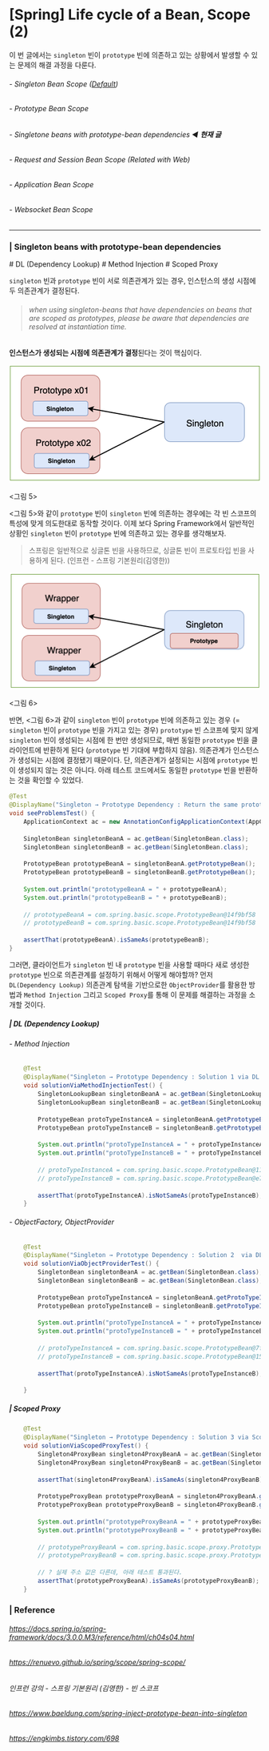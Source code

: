 # [Spring] Life cycle of a Bean, Scope (2)

이 번 글에서는 `singleton` 빈이 `prototype` 빈에 의존하고 있는 상황에서 발생할 수 있는 문제의 해결 과정을 다룬다.

###### - Singleton Bean Scope (<u>Default</u>) 

###### - Prototype Bean Scope 

###### - Singletone beans with prototype-bean dependencies ◀︎ **현재 글**

###### - Request and Session Bean Scope (Related with Web) 

###### - Application Bean Scope 

###### - Websocket Bean Scope 

___

### | Singleton beans with prototype-bean dependencies

\# DL (Dependency Lookup) \# Method Injection \# Scoped Proxy

`singleton`  빈과 `prototype` 빈이 서로 의존관계가 있는 경우, 인스턴스의 생성 시점에 두 의존관계가 결정된다. 

> ###### when using singleton-beans that have dependencies on beans that are scoped as prototypes, please be aware that *dependencies are resolved at instantiation time*. 

**인스턴스가 생성되는 시점에 의존관계가 결정**된다는 것이 핵심이다. 

![image-20210716122959602](./imgs/spring-baic-bean-scopes4.png)

<그림 5>

<그림 5>와 같이 `prototype` 빈이  `singleton` 빈에 의존하는 경우에는 각 빈 스코프의 특성에 맞게 의도한대로 동작할 것이다. 이제 보다 Spring Framework에서 일반적인 상황인 `singleton` 빈이 `prototype` 빈에 의존하고 있는 경우를 생각해보자. 

> 스프링은 일반적으로 싱글톤 빈을 사용하므로, 싱글톤 빈이 프로토타입 빈을 사용하게 된다. (인프런 - 스프링 기본원리(김영한))

![image-20210716122959602](./imgs/spring-baic-bean-scopes5.png)

<그림 6>

반면, <그림 6>과 같이 `singleton` 빈이 `prototype` 빈에 의존하고 있는 경우 (= `singleton` 빈이 `prototype` 빈을 가지고 있는 경우) `prototype` 빈 스코프에 맞지 않게 `singleton` 빈이 생성되는 시점에 한 번만 생성되므로, 매번 동일한 `prototype` 빈을 클라이언트에 반환하게 된다 (`prototype` 빈 기대에 부합하지 않음). 의존관계가 인스턴스가 생성되는 시점에 결정됐기 때문이다. 단, 의존관계가 설정되는 시점에 `prototype` 빈이 생성되지 않는 것은 아니다. 아래 테스트 코드에서도 동일한 `prototype` 빈을 반환하는 것을 확인할 수 있었다.

```java
@Test
@DisplayName("Singleton → Prototype Dependency : Return the same prototype instance per each request")
void seeProblemsTest() {
    ApplicationContext ac = new AnnotationConfigApplicationContext(AppConfig.class);

    SingletonBean singletonBeanA = ac.getBean(SingletonBean.class);
    SingletonBean singletonBeanB = ac.getBean(SingletonBean.class);
		
    PrototypeBean prototypeBeanA = singletonBeanA.getPrototypeBean();
    PrototypeBean prototypeBeanB = singletonBeanB.getPrototypeBean();

    System.out.println("prototypeBeanA = " + prototypeBeanA);
    System.out.println("prototypeBeanB = " + prototypeBeanB);

    // prototypeBeanA = com.spring.basic.scope.PrototypeBean@14f9bf58
    // prototypeBeanB = com.spring.basic.scope.PrototypeBean@14f9bf58

    assertThat(prototypeBeanA).isSameAs(prototypeBeanB);
}
```

그러면, 클라이언트가 `singleton` 빈 내 `prototype` 빈을 사용할 때마다 새로 생성한 `prototype` 빈으로 의존관계를 설정하기 위해서 어떻게 해야할까? 먼저 `DL(Dependency Lookup)` 의존관계 탐색을 기반으로한 `ObjectProvider`를 활용한 방법과 `Method Injection` 그리고 `Scoped Proxy`를 통해 이 문제를 해결하는 과정을 소개할 것이다. 

##### | DL (Dependency Lookup)

###### - Method Injection

```java
    @Test
    @DisplayName("Singleton → Prototype Dependency : Solution 1 via DL (Dependency Lookup) - Method Injection")
    void solutionViaMethodInjectionTest() {
        SingletonLookupBean singletonBeanA = ac.getBean(SingletonLookupBean.class);
        SingletonLookupBean singletonBeanB = ac.getBean(SingletonLookupBean.class);

        PrototypeBean protoTypeInstanceA = singletonBeanA.getPrototypeBean();
        PrototypeBean protoTypeInstanceB = singletonBeanB.getPrototypeBean();

        System.out.println("protoTypeInstanceA = " + protoTypeInstanceA);
        System.out.println("protoTypeInstanceB = " + protoTypeInstanceB);

        // protoTypeInstanceA = com.spring.basic.scope.PrototypeBean@11f559de
        // protoTypeInstanceB = com.spring.basic.scope.PrototypeBean@e7bc191

        assertThat(protoTypeInstanceA).isNotSameAs(protoTypeInstanceB);
    }
```



###### - ObjectFactory, ObjectProvider

```java
    @Test
    @DisplayName("Singleton → Prototype Dependency : Solution 2  via DL (Dependency Lookup) - ObjectProvider")
    void solutionViaObjectProviderTest() {
        SingletonBean singletonBeanA = ac.getBean(SingletonBean.class);
        SingletonBean singletonBeanB = ac.getBean(SingletonBean.class);

        PrototypeBean protoTypeInstanceA = singletonBeanA.getProtoTypeInstance();
        PrototypeBean protoTypeInstanceB = singletonBeanB.getProtoTypeInstance();

        System.out.println("protoTypeInstanceA = " + protoTypeInstanceA);
        System.out.println("protoTypeInstanceB = " + protoTypeInstanceB);

        // protoTypeInstanceA = com.spring.basic.scope.PrototypeBean@7f5fc42c
        // protoTypeInstanceB = com.spring.basic.scope.PrototypeBean@15c142d3

        assertThat(protoTypeInstanceA).isNotSameAs(protoTypeInstanceB);

    }
```



##### | Scoped Proxy 

```java
    @Test
    @DisplayName("Singleton → Prototype Dependency : Solution 3 via Scoped Proxy")
    void solutionViaScopedProxyTest() {
        Singleton4ProxyBean singleton4ProxyBeanA = ac.getBean(Singleton4ProxyBean.class);
        Singleton4ProxyBean singleton4ProxyBeanB = ac.getBean(Singleton4ProxyBean.class);

        assertThat(singleton4ProxyBeanA).isSameAs(singleton4ProxyBeanB);

        PrototypeProxyBean prototypeProxyBeanA = singleton4ProxyBeanA.getPrototypeProxyBean();
        PrototypeProxyBean prototypeProxyBeanB = singleton4ProxyBeanB.getPrototypeProxyBean();

        System.out.println("prototypeProxyBeanA = " + prototypeProxyBeanA);
        System.out.println("prototypeProxyBeanB = " + prototypeProxyBeanB);

        // prototypeProxyBeanA = com.spring.basic.scope.proxy.PrototypeProxyBean@55400c3d
        // prototypeProxyBeanB = com.spring.basic.scope.proxy.PrototypeProxyBean@17ff5238

        // ? 실제 주소 값은 다른데, 아래 테스트 통과된다.
        assertThat(prototypeProxyBeanA).isSameAs(prototypeProxyBeanB);
    }
```



### | Reference 

###### https://docs.spring.io/spring-framework/docs/3.0.0.M3/reference/html/ch04s04.html

###### https://renuevo.github.io/spring/scope/spring-scope/

###### 인프런 강의 - 스프링 기본원리 (김영한) - 빈 스코프

###### https://www.baeldung.com/spring-inject-prototype-bean-into-singleton

###### https://engkimbs.tistory.com/698
